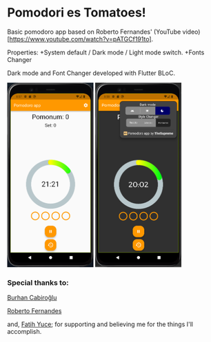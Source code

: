 # Pomodori es Tomatoes!
Basic pomodoro app based on Roberto Fernandes' (YouTube video)[https://www.youtube.com/watch?v=pATGCf191to].

Properties:
+System default / Dark mode / Light mode switch.
+Fonts Changer

Dark mode and Font Changer developed with Flutter BLoC.

<p float="left">
 <img src="https://github.com/TheSupremeF/PomodoriesTomatoes/blob/master/assets/Lightmode.png" width="200" />
 <img src="https://github.com/TheSupremeF/PomodoriesTomatoes/blob/master/assets/Darkmode%20menu.png" width="200" /> </p>

<h3 align="left">Special thanks to:</h3>

[Burhan Cabiroğlu](https://github.com/burhancabiroglu)

[Roberto Fernandes](https://github.com/roberto-fernandes)

and, [Fatih Yuce](https://www.instagram.com/fatihinseyirdefteri); for supporting and believing me for the things I'll accomplish.
